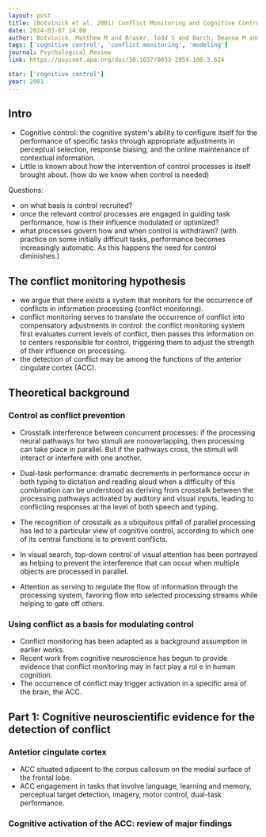 ```yaml
---
layout: post
title: (Botvinick et al. 2001) Conflict Monitoring and Cognitive Control
date: 2024-03-07 14:00
author: Botvinick, Matthew M and Braver, Todd S and Barch, Deanna M and Carter, Cameron S and Cohen, Jonathan D
tags: ['cognitive control', 'conflict monitoring', 'modeling']
journal: Psychological Review
link: https://psycnet.apa.org/doi/10.1037/0033-295X.108.3.624

star: ['cognitive control']
year: 2001
---
```


## Intro

- Cognitive control: the cognitive system's ability to configure itself for the performance of specific tasks through appropriate adjustments in perceptual selection, response biasing, and the online maintenance of contextual information. 
- Little is known about how the intervention of control processes is itself brought about. (how do we know when control is needed)

Questions:
- on what basis is control recruited?
- once the relevant control processes are engaged in guiding task performance, how is their influence modulated or optimized?
- what processes govern how and when control is withdrawn? (with practice on some initially difficult tasks, performance becomes increasingly automatic. As this happens the need for control diminishes.)

## The conflict monitoring hypothesis

- we argue that there exists a system that monitors for the occurrence of conflicts in information processing (conflict monitoring). 
- conflict monitoring serves to translate the occurrence of conflict into compensatory adjustments in control: the conflict monitoring system first evaluates current levels of conflict, then passes this information on to centers responsible for control, triggering them to adjust the strength of their influence on processing. 
- the detection of conflict may be among the functions of the anterior cingulate cortex (ACC).

## Theoretical background

### Control as conflict prevention

- Crosstalk interference between concurrent processes: if the processing neural pathways for two stimuli are nonoverlapping, then processing can take place in parallel. But if the pathways cross, the stimuli will interact or interfere with one another. 
- Dual-task performance: dramatic decrements in performance occur in both typing to dictation and reading aloud when a difficulty of this combination can be understood as deriving from crosstalk between the processing pathways activated by auditory and visual inputs, leading to conflicting responses at the level of both speech and typing. 

- The recognition of crosstalk as a ubiquitous pitfall of parallel processing has led to a particular view of cognitive control, according to which one of its central functions is to prevent conflicts. 
- In visual search, top-down control of visual attention has been portrayed as helping to prevent the interference that can occur when multiple objects are processed in parallel. 
- Attention as serving to regulate the flow of information through the processing system, favoring flow into selected processing streams while helping to gate off others.

### Using conflict as a basis for modulating control

- Conflict monitoring has been adapted as a background assumption in earlier works.
- Recent work from cognitive neuroscience has begun to provide evidence that conflict monitoring may in fact play a rol e in human cognition. 
- The occurrence of conflict may trigger activation in a specific area of the brain, the ACC. 

## Part 1: Cognitive neuroscientific evidence for the detection of conflict

### Antetior cingulate cortex

- ACC situated adjacent to the corpus callosum on the medial surface of the frontal lobe. 
- ACC engagement in tasks that involve language, learning and memory, perceptual target detection, imagery, motor control, dual-task performance. 

### Cognitive activation of the ACC: review of major findings

